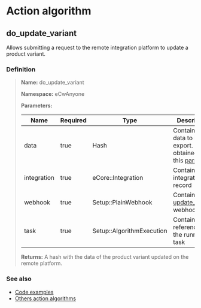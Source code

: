 # Action algorithm

## do_update_variant

Allows submitting a request to the remote integration platform to update a product variant.
    
### Definition

> **Name:** do_update_variant
> 
> **Namespace:** eCwAnyone
>
> **Parameters:**
> 
> | Name | Required | Type | Description |
> | ---- | -------- | ---- | ----------- |
> | data | true | Hash | Contains the data to be export. This is obtained from this [parser](../parser-algorithms/parse_from_di_2_api_request_variant.md). |
> | integration | true | eCore::Integration | Contains integration record |
> | webhook | true | Setup::PlainWebhook | Contains the [update_variant](../webhooks/overview?id=update_variant) webhook |
> | task | true | Setup::AlgorithmExecution | Contains a reference to the running task |
>
> **Returns:** A hash with the data of the product variant updated on the remote platform.

### See also
* [Code examples](https://cenit.io/algorithm?f[name][40703][o]=is&f[name][40703][v]=do_update_variant&f[namespace][40840][o]=starts_with&f[namespace][40840][v]=eCw)
* [Others action algorithms](overview?id=do_update_variant)